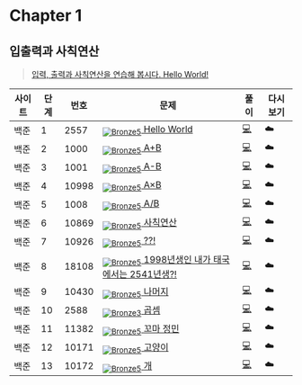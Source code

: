 <!-- tier 리스트 S -->

[Unrated]: https://user-images.githubusercontent.com/33937365/126247607-85783912-c11a-4d50-ac36-8cc7dcb75cd2.png

[Bronze5]: https://user-images.githubusercontent.com/33937365/126247611-e362d727-17a4-4737-a232-5827e185ab7c.png

[Bronze4]: https://user-images.githubusercontent.com/33937365/126247612-89cbc675-e1d4-43a2-950b-1cb014dca697.png

[Bronze3]: https://user-images.githubusercontent.com/33937365/126247613-b8408610-7bc4-40f8-804f-a30a45ddbb68.png

[Bronze2]: https://user-images.githubusercontent.com/33937365/126247614-d85dc6ff-a520-4c00-82bd-eb593b156bd8.png

[Bronze1]: https://user-images.githubusercontent.com/33937365/126247616-04b2ab30-9891-4b7b-8cb4-38e99b97e834.png

[Silver5]: https://user-images.githubusercontent.com/33937365/126247618-38c5c905-672b-4d75-808e-8a7d45ea577d.png

[Silver4]: https://user-images.githubusercontent.com/33937365/126247620-ba2d1b96-b0aa-4b88-80c5-71569c69bbc3.png

[Silver3]: https://user-images.githubusercontent.com/33937365/126247621-1b55b7f4-3a79-4348-8a63-f00c1813853e.png

[Silver2]: https://user-images.githubusercontent.com/33937365/126247622-a83b30a9-6618-4593-b775-6f6730afd3f6.png

[Silver1]: https://user-images.githubusercontent.com/33937365/126247625-8d82f8ab-6f95-4ef8-a243-be31f548596e.png

[Gold5]: https://user-images.githubusercontent.com/33937365/126247627-2979d4d5-915a-4c4e-adb7-c171f9bafe28.png

[Gold4]: https://user-images.githubusercontent.com/33937365/126247629-b24e1e24-4579-450f-bc3c-f166361091dd.png

[Gold3]: https://user-images.githubusercontent.com/33937365/126247630-80fb15af-debc-451d-a937-6c9c6bfa693b.png

[Gold2]: https://user-images.githubusercontent.com/33937365/126247633-7112f6a6-57da-4d1d-953f-5414ba8ffc3d.png

[Gold1]: https://user-images.githubusercontent.com/33937365/126247635-42bd3af9-e129-4379-b44a-22d75de3def6.png

[Platinum5]: https://user-images.githubusercontent.com/33937365/126247636-763e3bc4-43a9-4724-8ce1-c2288aecb636.png

[Platinum4]: https://user-images.githubusercontent.com/33937365/126247637-af30d243-2771-4966-b0bb-0901b9fd4989.png

[Platinum3]: https://user-images.githubusercontent.com/33937365/126247640-cfd654db-86d8-42a9-8d1b-0f3494758330.png

[Platinum2]: https://user-images.githubusercontent.com/33937365/126247641-3e60e9a6-5116-4005-a87d-bfb59969c87a.png

[Platinum1]: https://user-images.githubusercontent.com/33937365/126247643-23bba5ac-52c4-442a-a88a-2eb8998f6446.png

[Diamond5]: https://user-images.githubusercontent.com/33937365/126247645-870445bf-25d9-45ce-9c07-a25949ffad21.png

[Diamond4]: https://user-images.githubusercontent.com/33937365/126247646-b2d7e328-c205-448d-a5bf-c6294c07edaa.png

[Diamond3]: https://user-images.githubusercontent.com/33937365/126247647-db568f94-882f-410c-bd1b-63d49c87623c.png

[Diamond2]: https://user-images.githubusercontent.com/33937365/126247648-52f92f07-0fb9-4b1d-a344-6e9b81d81044.png

[Diamond1]: https://user-images.githubusercontent.com/33937365/126247649-4d068f63-f5e1-40df-910e-dceeb2b7de99.png

[Ruby5]: https://user-images.githubusercontent.com/33937365/126247652-94013ea7-9a96-4068-b922-01535c85801d.png

[Ruby4]: https://user-images.githubusercontent.com/33937365/126247655-a10f7077-6341-416e-938c-b500b7022aca.png

[Ruby3]: https://user-images.githubusercontent.com/33937365/126247656-d0e16a36-5080-4585-a465-4e4f5302beef.png

[Ruby2]: https://user-images.githubusercontent.com/33937365/126247659-1d249660-02a2-4a95-966f-074f99df70fe.png

[Ruby1]: https://user-images.githubusercontent.com/33937365/126247660-8e0d236d-eaef-42b3-8983-28f9e6c94ff9.png
<!-- tier 리스트 E -->

# Chapter 1

## 입출력과 사칙연산

> [입력, 출력과 사칙연산을 연습해 봅시다. Hello World!](https://www.acmicpc.net/step/1)

| 사이트    | 단계  | 번호     | 문제                                                                                      | 풀이     | 다시보기 |
|--------|-----|--------|-----------------------------------------------------------------------------------------|--------|------|
| 백준     | 1   | 2557   | [<sub>![Bronze5]</sub> Hello World](https://www.acmicpc.net/problem/2557)               | [💻]() | ☁️   |
| 백준     | 2   | 1000  | [<sub>![Bronze5]</sub> A+B](https://www.acmicpc.net/problem/1000)                       | [💻]() |☁️   |
| 백준     | 3   | 1001  | [<sub>![Bronze5]</sub> A-B](https://www.acmicpc.net/problem/1001)                       | [💻]() |☁️   |
| 백준     | 4   | 10998 | [<sub>![Bronze5]</sub> A×B](https://www.acmicpc.net/problem/10998)                       | [💻]() |☁️   |
| 백준     | 5   | 1008  | [<sub>![Bronze5]</sub> A/B](https://www.acmicpc.net/problem/1008)                       | [💻]() |☁️   |
| 백준     | 6   | 10869 | [<sub>![Bronze5]</sub> 사칙연산](https://www.acmicpc.net/problem/10869)                      | [💻]() |☁️   |
| 백준     | 7   | 10926 | [<sub>![Bronze5]</sub> ??!](https://www.acmicpc.net/problem/10926)                       | [💻]() |☁️   |
| 백준     | 8   | 18108 | [<sub>![Bronze5]</sub> 1998년생인 내가 태국에서는 2541년생?!](https://www.acmicpc.net/problem/18108) | [💻]() |☁️   |
| 백준     | 9   | 10430 | [<sub>![Bronze5]</sub> 나머지](https://www.acmicpc.net/problem/10430)                       | [💻]() |☁️   |
| 백준     | 10  | 2588  | [<sub>![Bronze3]</sub> 곱셈](https://www.acmicpc.net/problem/2588)                        | [💻]() |☁️   |
| 백준     | 11  | 11382 | [<sub>![Bronze5]</sub> 꼬마 정민](https://www.acmicpc.net/problem/11382)                     | [💻]() |☁️   |
| 백준     | 12  | 10171 | [<sub>![Bronze5]</sub> 고양이](https://www.acmicpc.net/problem/10171)                       | [💻]() |☁️   |
| 백준     | 13  | 10172 | [<sub>![Bronze5]</sub> 개](https://www.acmicpc.net/problem/10172)                         | [💻]() |☁️   |
